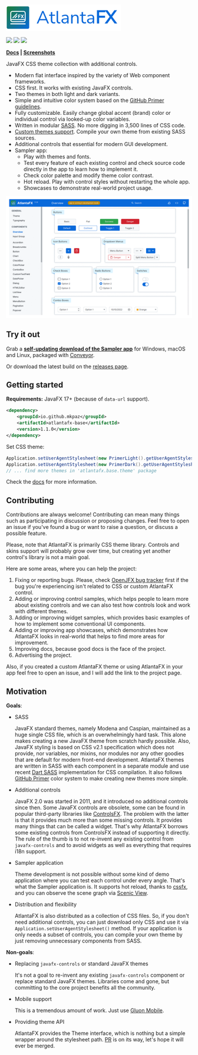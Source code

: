 ![logo](./.screenshots/logo.png)

![](https://img.shields.io/github/license/mkpaz/atlantafx)
![](https://img.shields.io/github/v/release/mkpaz/atlantafx)
![](https://img.shields.io/github/last-commit/mkpaz/atlantafx/master)

**[Docs](https://mkpaz.github.io/atlantafx/) | [Screenshots](https://github.com/mkpaz/atlantafx/tree/master/.screenshots)**

JavaFX CSS theme collection with additional controls.

* Modern flat interface inspired by the variety of Web component frameworks.
* CSS first. It works with existing JavaFX controls.
* Two themes in both light and dark variants. 
* Simple and intuitive color system based on the [GitHub Primer guidelines](https://primer.style/design/foundations/color).
* Fully customizable. Easily change global accent (brand) color or individual control via looked-up color variables.
* Written in modular [SASS](https://sass-lang.com/). No more digging in 3,500 lines of CSS code.
* [Custom themes support](https://github.com/mkpaz/atlantafx-sample-theme). Compile your own theme from existing SASS sources.
* Additional controls that essential for modern GUI development.
* Sampler app:
  * Play with themes and fonts.
  * Test every feature of each existing control and check source code directly in the app to learn how to implement it.
  * Check color palette and modify theme color contrast.
  * Hot reload. Play with control styles without restarting the whole app.
  * Showcases to demonstrate real-world project usage.

![alt](./.screenshots/demo.gif)

## Try it out

Grab a **[self-updating download of the Sampler app](https://downloads.hydraulic.dev/atlantafx/sampler/download.html)** for Windows, macOS and Linux, packaged with [Conveyor](https://www.hydraulic.software).

Or download the latest build on the [releases page](https://github.com/mkpaz/atlantafx/releases).

## Getting started

**Requirements:** JavaFX 17+ (because of `data-url` support).

```xml
<dependency>
    <groupId>io.github.mkpaz</groupId>
    <artifactId>atlantafx-base</artifactId>
    <version>1.1.0</version>
</dependency>
```

Set CSS theme:

```java
Application.setUserAgentStylesheet(new PrimerLight().getUserAgentStylesheet());
Application.setUserAgentStylesheet(new PrimerDark().getUserAgentStylesheet());
// ... find more themes in 'atlantafx.base.theme' package
```

Check the [docs](https://mkpaz.github.io/atlantafx/) for more information.

## Contributing

Contributions are always welcome! Contributing can mean many things such as participating in discussion or proposing changes. Feel free to open an issue if you've found a bug or want to raise a question, or discuss a possible feature.

Please, note that AtlantaFX is primarily CSS theme library. Controls and skins support will probably grow over time, but creating yet another control's library is not a main goal.

Here are some areas, where you can help the project:

1. Fixing or reporting bugs. Please, check [OpenJFX bug tracker](https://bugs.openjdk.org/browse/JDK-8294722?jql=project%20%3D%20JDK%20AND%20resolution%20%3D%20Unresolved%20AND%20component%20%3D%20javafx%20%20ORDER%20BY%20priority%20DESC%2C%20updated%20DESC) first if the bug you're experiencing isn't related to CSS or custom AtlantaFX control.
2. Adding or improving control samples, which helps people to learn more about existing controls and we can also test how controls look and work with different themes.
3. Adding or improving widget samples, which provides basic examples of how to implement some conventional UI components.
4. Adding or improving app showcases, which demonstrates how AtlantaFX looks in real-world that helps to find more areas for improvement.
5. Improving docs, because good docs is the face of the project.
6. Advertising the project.

Also, if you created a custom AtlantaFX theme or using AtlantaFX in your app feel free to open an issue, and I will add the link to the project page.

## Motivation

**Goals**:

* SASS

  JavaFX standard themes, namely Modena and Caspian, maintained as a huge single CSS file, which is an overwhelmingly hard task. This alone makes creating a new JavaFX theme from scratch hardly possible. Also, JavaFX styling is based on CSS v2.1 specification which does not provide, nor variables, nor mixins, nor modules nor any other goodies that are default for modern front-end development. AtlantaFX themes are written in SASS with each component in a separate module and use recent [Dart SASS](https://sass-lang.com/dart-sass) implementation for CSS compilation. It also follows [GitHub Primer](https://primer.style/design/foundations/color) color system to make creating new themes more simple.

* Additional controls

  JavaFX 2.0 was started in 2011, and it introduced no additional controls since then. Some JavaFX controls are obsolete, some can be found in popular third-party libraries like [ControlsFX](https://github.com/controlsfx/controlsfx). The problem with the latter is that it provides much more than some missing controls. It provides many things that can be called a widget. That's why AtlantaFX borrows some existing controls from ControlsFX instead of supporting it directly. The rule of the thumb is to not re-invent any existing control from `javafx-controls` and to avoid widgets as well as everything that requires i18n support.

* Sampler application

  Theme development is not possible without some kind of demo application where you can test each control under every angle. That's what the Sampler application is. It supports hot reload, thanks to [cssfx](https://github.com/McFoggy/cssfx), and you can observe the scene graph via [Scenic View](https://github.com/JonathanGiles/scenic-view).

* Distribution and flexibility

  AtlantaFX is also distributed as a collection of CSS files. So, if you don't need additional controls, you can just download only CSS and use it via `Application.setUserAgentStylesheet()` method. If your application is only needs a subset of controls, you can compile your own theme by just removing unnecessary components from SASS.

**Non-goals**:

* Replacing `javafx-controls` or standard JavaFX themes

  It's not a goal to re-invent any existing `javafx-controls` component or replace standard JavaFX themes. Libraries come and gone, but committing to the core project benefits all the community.

* Mobile support

  This is a tremendous amount of work. Just use [Gluon Mobile](https://gluonhq.com/products/mobile/).

* Providing theme API

  AtlantaFX provides the Theme interface, which is nothing but a simple wrapper around the stylesheet path. [PR](https://github.com/openjdk/jfx/pull/511) is on its way, let's hope it will ever be merged.
